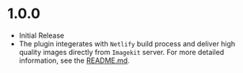 # 1.0.0
- Initial Release
- The plugin integerates with `Netlify` build process and deliver high quality images directly from `Imagekit` server. For more detailed information, see the [README.md](./README.md).
